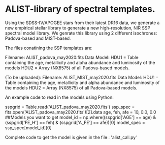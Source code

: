 # ALIST-library of spectral templates.

Using the SDSS-IV/APOGEE stars from their latest DR16 data, we generate a new empirical stellar library to generate a new high-resolution, NIR SSP spectral model library. We genrate this library using 2 different isochrones: Padova-based and MIST-based. 

The files conatining the SSP templates are:

Filename: ALIST_padova_may2020.fits
Data Model:
HDU1 = Table containing the age, metallicity and alpha abundance and luminosity of the models
HDU2 = Array (NX8575) of all Padova-based models.

(To be uploaded):
Filename: ALIST_MIST_may2020.fits 
Data Model:
HDU1 = Table containing the age, metallicity and alpha abundance and luminosity of the models
HDU2 = Array (NX8575) of all Padova-based models.

An example code to read in the models using Python:

sspgrid = Table.read('ALIST_padova_may2020.fits')
ssp_spec = fits.open('ALIST_padova_may2020.fits')[2].data
age, feh, afe = 10, 0.0, 0.0 ##Models you want to get
model_id = np.where((sspgrid['AGE'] == age) & (sspgrid['FE_H'] == feh) & (sspgrid['A_FE'] == afe))[0]
model_spec = ssp_spec[model_id][0]

Complete code to get the model is given in the file : 'alist_call.py'
